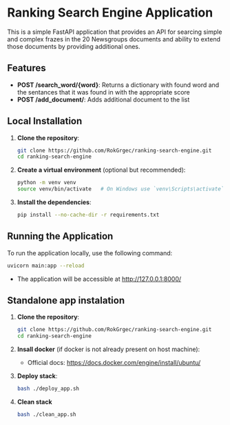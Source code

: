 # Ranking Search Engine Application

This is a simple FastAPI application that provides an API for searcing simple and complex frazes in the 20 Newsgroups documents and ability to extend those documents by providing additional ones.

## Features

- **POST /search_word/{word}**: Returns a dictionary with found word and the sentances that it was found in with the appropriate score
- **POST /add_document/**: Adds additional document to the list

## Local Installation

1. **Clone the repository**:
    ```bash
    git clone https://github.com/RokGrgec/ranking-search-engine.git
    cd ranking-search-engine
    ```

2. **Create a virtual environment** (optional but recommended):
    ```bash
    python -m venv venv
    source venv/bin/activate   # On Windows use `venv\Scripts\activate`
    ```

3. **Install the dependencies**:
    ```bash
    pip install --no-cache-dir -r requirements.txt
    ```

## Running the Application

To run the application locally, use the following command:

```bash
uvicorn main:app --reload
```

- The application will be accessible at http://127.0.0.1:8000/

## Standalone app instalation
1. **Clone the repository**:
    ```bash
    git clone https://github.com/RokGrgec/ranking-search-engine.git
    cd ranking-search-engine
    ```

2. **Insall docker** (if docker is not already present on host machine):
    - Official docs: https://docs.docker.com/engine/install/ubuntu/

3. **Deploy stack**:
    ```bash
    bash ./deploy_app.sh
    ```

4. **Clean stack**
    ```bash
    bash ./clean_app.sh
    ```

